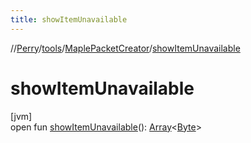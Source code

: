 ```yaml
---
title: showItemUnavailable
---
```

//[Perry](../../../index.html)/[tools](../index.html)/[MaplePacketCreator](index.html)/[showItemUnavailable](show-item-unavailable.html)



# showItemUnavailable



[jvm]\
open fun [showItemUnavailable](show-item-unavailable.html)(): [Array](https://kotlinlang.org/api/latest/jvm/stdlib/kotlin/-array/index.html)&lt;[Byte](https://kotlinlang.org/api/latest/jvm/stdlib/kotlin/-byte/index.html)&gt;




